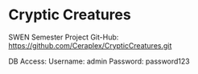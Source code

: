 # Cryptic Creatures
SWEN Semester Project
Git-Hub: https://github.com/Ceraplex/CrypticCreatures.git

DB Access:
Username: admin
Password: password123